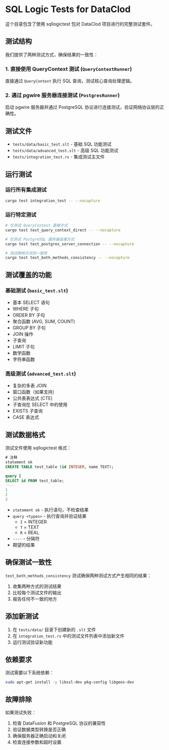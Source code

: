 # SQL Logic Tests for DataClod

这个目录包含了使用 sqllogictest 包对 DataClod 项目进行的完整测试套件。

## 测试结构

我们提供了两种测试方式，确保结果的一致性：

### 1. 直接使用 QueryContext 测试 (`QueryContextRunner`)

直接通过 `QueryContext` 执行 SQL 查询，测试核心查询处理逻辑。

### 2. 通过 pgwire 服务器连接测试 (`PostgresRunner`)

启动 pgwire 服务器并通过 PostgreSQL 协议进行连接测试，验证网络协议层的正确性。

## 测试文件

- `tests/data/basic_test.slt` - 基础 SQL 功能测试
- `tests/data/advanced_test.slt` - 高级 SQL 功能测试
- `tests/integration_test.rs` - 集成测试主文件

## 运行测试

### 运行所有集成测试

```bash
cargo test integration_test -- --nocapture
```

### 运行特定测试

```bash
# 仅测试 QueryContext 直接方式
cargo test test_query_context_direct -- --nocapture

# 仅测试 PostgreSQL 服务器连接方式
cargo test test_postgres_server_connection -- --nocapture

# 测试两种方式的一致性
cargo test test_both_methods_consistency -- --nocapture
```

## 测试覆盖的功能

### 基础测试 (`basic_test.slt`)
- 基本 SELECT 语句
- WHERE 子句
- ORDER BY 子句
- 聚合函数 (AVG, SUM, COUNT)
- GROUP BY 子句
- JOIN 操作
- 子查询
- LIMIT 子句
- 数学函数
- 字符串函数

### 高级测试 (`advanced_test.slt`)
- 复杂的多表 JOIN
- 窗口函数（如果支持）
- 公共表表达式 (CTE)
- 子查询在 SELECT 中的使用
- EXISTS 子查询
- CASE 表达式

## 测试数据格式

测试文件使用 sqllogictest 格式：

```sql
# 注释
statement ok
CREATE TABLE test_table (id INTEGER, name TEXT);

query I
SELECT id FROM test_table;
----
1
2
3
```

- `statement ok` - 执行语句，不检查结果
- `query <types>` - 执行查询并验证结果
  - `I` = INTEGER
  - `T` = TEXT
  - `R` = REAL
- `----` - 分隔符
- 期望的结果

## 确保测试一致性

`test_both_methods_consistency` 测试确保两种测试方式产生相同的结果：

1. 收集两种方式的测试结果
2. 比较每个测试文件的输出
3. 报告任何不一致的地方

## 添加新测试

1. 在 `tests/data/` 目录下创建新的 `.slt` 文件
2. 在 `integration_test.rs` 中的测试文件列表中添加新文件
3. 运行测试验证新功能

## 依赖要求

测试需要以下系统依赖：

```bash
sudo apt-get install -y libssl-dev pkg-config libgeos-dev
```

## 故障排除

如果测试失败：

1. 检查 DataFusion 和 PostgreSQL 协议的兼容性
2. 验证数据类型转换是否正确
3. 确保服务器正确启动和关闭
4. 检查连接参数和超时设置